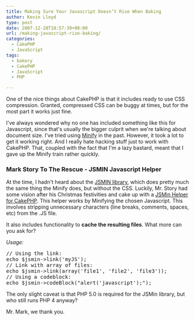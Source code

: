 ```yaml
---
title: Making Sure Your Javascript Doesn’t Rise When Baking
author: Kevin Lloyd
type: post
date: 2007-12-28T18:57:39+00:00
url: /making-javascript-rise-baking/
categories:
  - CakePHP
  - JavaScript
tags:
  - bakery
  - CakePHP
  - JavaScript
  - PHP

---
```

One of the nice things about CakePHP is that it includes ready to use CSS compression. Granted, compressed CSS can be buggy at times, but for the most part it works just fine.

I've always wondered why no one has included something like this for Javascript, since that's usually the bigger culprit when we're talking about document size. I've tried using [Minify][1] in the past. However, it took a lot to get it working right. And I really hate hacking stuff just to work with CakePHP. That, coupled with the fact that I'm a lazy bastard, meant that I gave up the Minify train rather quickly.

### Mark Story To The Rescue - JSMIN Javascript Helper

At the time, I hadn't heard about the [JSMIN library][2], which does pretty much the same thing the Minify does, but without the CSS. Luckily, Mr. Story had some vision after his Christmas festivities and cake up with a [JSMin Helper for CakePHP][3]. This helper works by Minifying the chosen Javascript. This involves stripping unnecessary characters (line breaks, comments, spaces, etc) from the .JS file.

It also includes functionality to **cache the resulting files**. What more can you ask for?

_Usage:_

<pre class="brush: php; title: ; notranslate" title="">// Using the link:
echo $jsmin-&gt;link('myJS');
// Link with array of files:
echo $jsmin-&gt;link(array('file1', 'file2', 'file3'));
// Using a codeblock:
echo $jsmin-&gt;codeBlock("alert('javascript');");
</pre>

The only slight caveat is that PHP 5.0 is required for the JSMin library, but who still runs PHP 4 anyway?

Mr. Mark, we thank you.

 [1]: http://code.google.com/p/minify/ "Minify Javascript"
 [2]: http://code.google.com/p/jsmin-php/
 [3]: http://bakery.cakephp.org/articles/view/jsmin-helper-compress-and-cache-javascript "JSMin Helper Compress and cache javascript"
